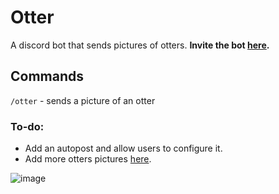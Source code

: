# Otter
A discord bot that sends pictures of otters. <b> Invite the bot [here](https://discord.com/api/oauth2/authorize?client_id=1007346134529871974&permissions=274878024704&scope=bot%20applications.commands). </b>

## Commands
`/otter` - sends a picture of an otter

### To-do:
- Add an autopost and allow users to configure it.
- Add more otters pictures [here](https://github.com/ArhanCodes/Otter/blob/main/src/commands/otter.ts).

![image](https://user-images.githubusercontent.com/106308047/206126654-3877ab5f-ef8f-4f61-991c-53972a454e4a.png)


